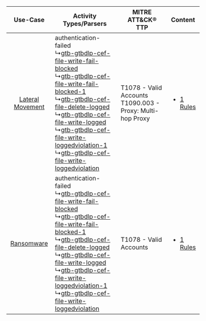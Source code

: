|    Use-Case    | Activity Types/Parsers    | MITRE ATT&CK® TTP    | Content    |
|:----:| ---- | ---- | ---- |
| [Lateral Movement](../../../UseCases/uc_lateral_movement.md) |  authentication-failed<br> ↳[gtb-gtbdlp-cef-file-write-fail-blocked](Ps/pC_gtbgtbdlpceffilewritefailblocked.md)<br> ↳[gtb-gtbdlp-cef-file-write-fail-blocked-1](Ps/pC_gtbgtbdlpceffilewritefailblocked1.md)<br> ↳[gtb-gtbdlp-cef-file-delete-logged](Ps/pC_gtbgtbdlpceffiledeletelogged.md)<br> ↳[gtb-gtbdlp-cef-file-write-logged](Ps/pC_gtbgtbdlpceffilewritelogged.md)<br> ↳[gtb-gtbdlp-cef-file-write-loggedviolation-1](Ps/pC_gtbgtbdlpceffilewriteloggedviolation1.md)<br> ↳[gtb-gtbdlp-cef-file-write-loggedviolation](Ps/pC_gtbgtbdlpceffilewriteloggedviolation.md)<br> | T1078 - Valid Accounts<br>T1090.003 - Proxy: Multi-hop Proxy<br> | [<ul><li>1 Rules</li></ul>](RM/r_m_gtb_gtb_technologies_dlp_Lateral_Movement.md) |
|       [Ransomware](../../../UseCases/uc_ransomware.md)       |  authentication-failed<br> ↳[gtb-gtbdlp-cef-file-write-fail-blocked](Ps/pC_gtbgtbdlpceffilewritefailblocked.md)<br> ↳[gtb-gtbdlp-cef-file-write-fail-blocked-1](Ps/pC_gtbgtbdlpceffilewritefailblocked1.md)<br> ↳[gtb-gtbdlp-cef-file-delete-logged](Ps/pC_gtbgtbdlpceffiledeletelogged.md)<br> ↳[gtb-gtbdlp-cef-file-write-logged](Ps/pC_gtbgtbdlpceffilewritelogged.md)<br> ↳[gtb-gtbdlp-cef-file-write-loggedviolation-1](Ps/pC_gtbgtbdlpceffilewriteloggedviolation1.md)<br> ↳[gtb-gtbdlp-cef-file-write-loggedviolation](Ps/pC_gtbgtbdlpceffilewriteloggedviolation.md)<br> | T1078 - Valid Accounts<br>    | [<ul><li>1 Rules</li></ul>](RM/r_m_gtb_gtb_technologies_dlp_Ransomware.md)       |